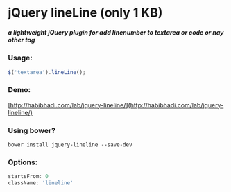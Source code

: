 # jQuery lineLine (only 1 KB)
##### a lightweight jQuery plugin for add linenumber to textarea or code or nay other tag
### Usage:
```javascript
$('textarea').lineLine();
```

### Demo:
[http://habibhadi.com/lab/jquery-lineline/](http://habibhadi.com/lab/jquery-lineline/)

### Using bower?
```
bower install jquery-lineline --save-dev
```

### Options:
```javascript
startsFrom: 0
className: 'lineline'
```
